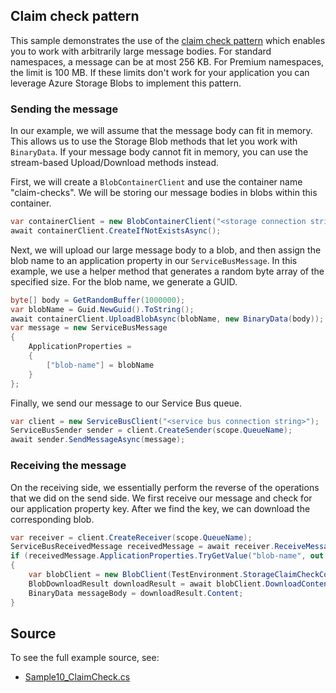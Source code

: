 ## Claim check pattern

This sample demonstrates the use of the [claim check pattern](https://docs.microsoft.com/en-us/azure/architecture/patterns/claim-check) which enables you to work with arbitrarily large message bodies. For standard namespaces, a message can be at most 256 KB. For Premium namespaces, the limit is 100 MB. If these limits don't work for your application you can leverage Azure Storage Blobs to implement this pattern.

### Sending the message

In our example, we will assume that the message body can fit in memory. This allows us to use the Storage Blob methods that let you work with `BinaryData`. If your message body cannot fit in memory, you can use the stream-based Upload/Download methods instead.

First, we will create a `BlobContainerClient` and use the container name "claim-checks". We will be storing our message bodies in blobs within this container.
```C# Snippet:CreateBlobContainer
var containerClient = new BlobContainerClient("<storage connection string>", "claimchecks");
await containerClient.CreateIfNotExistsAsync();
```

Next, we will upload our large message body to a blob, and then assign the blob name to an application property in our `ServiceBusMessage`. In this example, we use a helper method that generates a random byte array of the specified size. For the blob name, we generate a GUID.

```C# Snippet:UploadMessage
byte[] body = GetRandomBuffer(1000000);
var blobName = Guid.NewGuid().ToString();
await containerClient.UploadBlobAsync(blobName, new BinaryData(body));
var message = new ServiceBusMessage
{
    ApplicationProperties =
    {
        ["blob-name"] = blobName
    }
};
```

Finally, we send our message to our Service Bus queue.
```C# Snippet:ClaimCheckSendMessage
var client = new ServiceBusClient("<service bus connection string>");
ServiceBusSender sender = client.CreateSender(scope.QueueName);
await sender.SendMessageAsync(message);
```

### Receiving the message

On the receiving side, we essentially perform the reverse of the operations that we did on the send side. We first receive our message and check for our application property key. After we find the key, we can download the corresponding blob.

```C# Snippet:ReceiveClaimCheck
var receiver = client.CreateReceiver(scope.QueueName);
ServiceBusReceivedMessage receivedMessage = await receiver.ReceiveMessageAsync();
if (receivedMessage.ApplicationProperties.TryGetValue("blob-name", out object blobNameReceived))
{
    var blobClient = new BlobClient(TestEnvironment.StorageClaimCheckConnectionString, "claim-checks", (string) blobNameReceived);
    BlobDownloadResult downloadResult = await blobClient.DownloadContentAsync();
    BinaryData messageBody = downloadResult.Content;
}
```

## Source

To see the full example source, see:

* [Sample10_ClaimCheck.cs](https://github.com/Azure/azure-sdk-for-net/blob/main/sdk/servicebus/Azure.Messaging.ServiceBus/tests/Samples/Sample10_ClaimCheck.cs)
